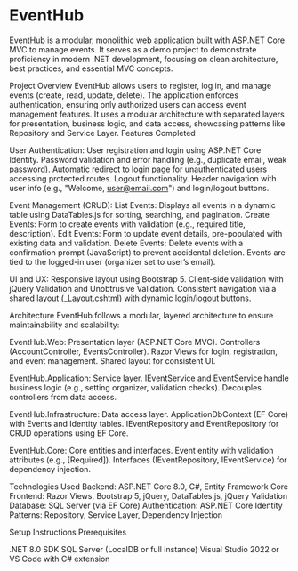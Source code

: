 # EventHub
EventHub is a modular, monolithic web application built with ASP.NET Core MVC to manage events. It serves as a demo project to demonstrate proficiency in modern .NET development, focusing on clean architecture, best practices, and essential MVC concepts. 

Project Overview
EventHub allows users to register, log in, and manage events (create, read, update, delete). The application enforces authentication, ensuring only authorized users can access event management features. It uses a modular architecture with separated layers for presentation, business logic, and data access, showcasing patterns like Repository and Service Layer.
Features Completed

User Authentication:
User registration and login using ASP.NET Core Identity.
Password validation and error handling (e.g., duplicate email, weak password).
Automatic redirect to login page for unauthenticated users accessing protected routes.
Logout functionality.
Header navigation with user info (e.g., "Welcome, user@email.com") and login/logout buttons.

Event Management (CRUD):
List Events: Displays all events in a dynamic table using DataTables.js for sorting, searching, and pagination.
Create Events: Form to create events with validation (e.g., required title, description).
Edit Events: Form to update event details, pre-populated with existing data and validation.
Delete Events: Delete events with a confirmation prompt (JavaScript) to prevent accidental deletion.
Events are tied to the logged-in user (organizer set to user’s email).

UI and UX:
Responsive layout using Bootstrap 5.
Client-side validation with jQuery Validation and Unobtrusive Validation.
Consistent navigation via a shared layout (_Layout.cshtml) with dynamic login/logout buttons.

Architecture
EventHub follows a modular, layered architecture to ensure maintainability and scalability:

EventHub.Web: Presentation layer (ASP.NET Core MVC).
Controllers (AccountController, EventsController).
Razor Views for login, registration, and event management.
Shared layout for consistent UI.

EventHub.Application: Service layer.
IEventService and EventService handle business logic (e.g., setting organizer, validation checks).
Decouples controllers from data access.

EventHub.Infrastructure: Data access layer.
ApplicationDbContext (EF Core) with Events and Identity tables.
IEventRepository and EventRepository for CRUD operations using EF Core.

EventHub.Core: Core entities and interfaces.
Event entity with validation attributes (e.g., [Required]).
Interfaces (IEventRepository, IEventService) for dependency injection.

Technologies Used
Backend: ASP.NET Core 8.0, C#, Entity Framework Core
Frontend: Razor Views, Bootstrap 5, jQuery, DataTables.js, jQuery Validation
Database: SQL Server (via EF Core)
Authentication: ASP.NET Core Identity
Patterns: Repository, Service Layer, Dependency Injection

Setup Instructions
Prerequisites

.NET 8.0 SDK
SQL Server (LocalDB or full instance)
Visual Studio 2022 or VS Code with C# extension
